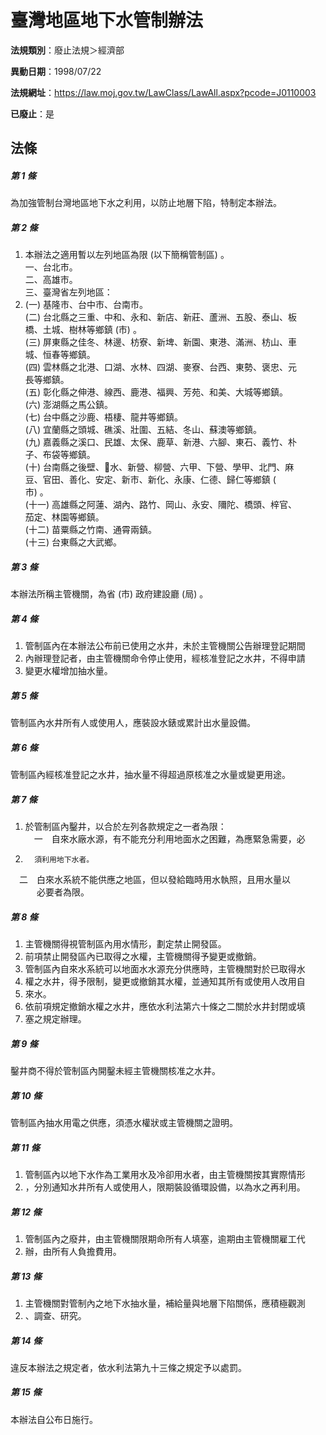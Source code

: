 # 臺灣地區地下水管制辦法

**法規類別**：廢止法規＞經濟部

**異動日期**：1998/07/22  

**法規網址**：https://law.moj.gov.tw/LawClass/LawAll.aspx?pcode=J0110003

**已廢止**：是



## 法條
##### 第 1 條
為加強管制台灣地區地下水之利用，以防止地層下陷，特制定本辦法。

##### 第 2 條
1. 本辦法之適用暫以左列地區為限 (以下簡稱管制區) 。  
一、台北市。  
二、高雄市。  
三、臺灣省左列地區：
1.  (一) 基隆市、台中市、台南市。  
 (二) 台北縣之三重、中和、永和、新店、新莊、蘆洲、五股、泰山、板  
      橋、土城、樹林等鄉鎮 (市) 。  
 (三) 屏東縣之佳冬、林邊、枋寮、新埤、新園、東港、滿洲、枋山、車  
      城、恒春等鄉鎮。  
 (四) 雲林縣之北港、口湖、水林、四湖、麥寮、台西、東勢、褒忠、元  
      長等鄉鎮。  
 (五) 彰化縣之伸港、線西、鹿港、福興、芳苑、和美、大城等鄉鎮。  
 (六) 澎湖縣之馬公鎮。  
 (七) 台中縣之沙鹿、梧棲、龍井等鄉鎮。  
 (八) 宜蘭縣之頭城、礁溪、壯圍、五結、冬山、蘇澳等鄉鎮。  
 (九) 嘉義縣之溪口、民雄、太保、鹿草、新港、六腳、東石、義竹、朴  
      子、布袋等鄉鎮。  
 (十) 台南縣之後壁、水、新營、柳營、六甲、下營、學甲、北門、麻  
      豆、官田、善化、安定、新市、新化、永康、仁德、歸仁等鄉鎮 (  
      市) 。  
 (十一) 高雄縣之阿蓮、湖內、路竹、岡山、永安、隬陀、橋頭、梓官、  
        茄定、林園等鄉鎮。  
 (十二) 苗粟縣之竹南、通霄兩鎮。  
 (十三) 台東縣之大武鄉。

##### 第 3 條
本辦法所稱主管機關，為省 (市) 政府建設廳 (局) 。

##### 第 4 條
1. 管制區內在本辦法公布前已使用之水井，未於主管機關公告辦理登記期間
1. 內辦理登記者，由主管機關命令停止使用，經核准登記之水井，不得申請
1. 變更水權增加抽水量。

##### 第 5 條
管制區內水井所有人或使用人，應裝設水錶或累計出水量設備。

##### 第 6 條
管制區內經核准登記之水井，抽水量不得超過原核准之水量或變更用途。

##### 第 7 條
1. 於管制區內鑿井，以合於左列各款規定之一者為限：  
　一　自來水廠水源，有不能充分利用地面水之困難，為應緊急需要，必
1.       須利用地下水者。  
　二　白來水系統不能供應之地區，但以發給臨時用水執照，且用水量以  
　　　必要者為限。

##### 第 8 條
1. 主管機關得視管制區內用水情形，劃定禁止開發區。
1. 前項禁止開發區內已取得之水權，主管機關得予變更或撤銷。
1. 管制區內自來水系統可以地面水水源充分供應時，主管機關對於已取得水
1. 權之水井，得予限制，變更或撤銷其水權，並通知其所有或使用人改用自
1. 來水。
1. 依前項規定撤銷水權之水井，應依水利法第六十條之二關於水井封閉或填
1. 塞之規定辦理。

##### 第 9 條
鑿井商不得於管制區內開鑿未經主管機關核准之水井。

##### 第 10 條
管制區內抽水用電之供應，須憑水權狀或主管機關之證明。

##### 第 11 條
1. 管制區內以地下水作為工業用水及冷卻用水者，由主管機關按其實際情形
1. ，分別通知水井所有人或使用人，限期裝設循環設備，以為水之再利用。

##### 第 12 條
1. 管制區內之廢井，由主管機關限期命所有人填塞，逾期由主管機關雇工代
1. 辦，由所有人負擔費用。

##### 第 13 條
1. 主管機關對管制內之地下水抽水量，補給量與地層下陷關係，應積極觀測
1. 、調查、研究。

##### 第 14 條
違反本辦法之規定者，依水利法第九十三條之規定予以處罰。

##### 第 15 條
本辦法自公布日施行。


